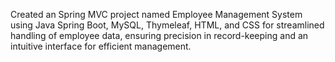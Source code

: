 Created an Spring MVC project named Employee Management System using Java Spring Boot, MySQL, Thymeleaf,
HTML, and CSS for streamlined handling of employee data, ensuring precision in
record-keeping and an intuitive interface for efficient management.
